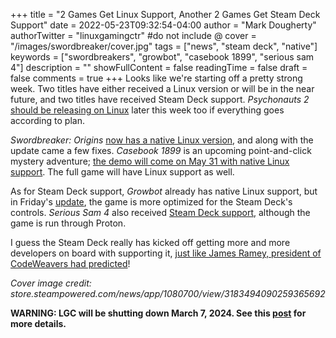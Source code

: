 +++
title = "2 Games Get Linux Support, Another 2 Games Get Steam Deck Support"
date = 2022-05-23T09:32:54-04:00
author = "Mark Dougherty"
authorTwitter = "linuxgamingctr" #do not include @
cover = "/images/swordbreaker/cover.jpg"
tags = ["news", "steam deck", "native"]
keywords = ["swordbreakers", "growbot", "casebook 1899", "serious sam 4"]
description = ""
showFullContent = false
readingTime = false
draft = false
comments = true
+++
Looks like we're starting off a pretty strong week. Two titles have either received a Linux version or will be in the near future, and two titles have received Steam Deck support. *Psychonauts 2* [should be releasing on Linux](https://linuxgamingcentral.com/posts/news-for-may-14-20/) later this week too if everything goes according to plan.

*Swordbreaker: Origins* [now has a native Linux version](https://store.steampowered.com/news/app/1080700/view/3183494090259365692), and along with the update came a few fixes. *Casebook 1899* is an upcoming point-and-click mystery adventure; [the demo will come on May 31 with native Linux support](https://steamcommunity.com/games/1841190/announcements/detail/3208263888232290671). The full game will have Linux support as well.

As for Steam Deck support, *Growbot* already has native Linux support, but in Friday's [update](https://steamcommunity.com/games/661680/announcements/detail/3189121526235204042), the game is more optimized for the Steam Deck's controls. *Serious Sam 4* also received [Steam Deck support](https://steamcommunity.com/games/257420/announcements/detail/3197004889168309250), although the game is run through Proton.

I guess the Steam Deck really has kicked off getting more and more developers on board with supporting it, [just like James Ramey, president of CodeWeavers had predicted](https://linuxgamingcentral.com/posts/interview-with-james-ramey-from-codeweavers/)!

*Cover image credit: store.steampowered.com/news/app/1080700/view/3183494090259365692*

**WARNING: LGC will be shutting down March 7, 2024. See this [post](https://linuxgamingcentral.com/posts/the-end-of-lgc/) for more details.**
